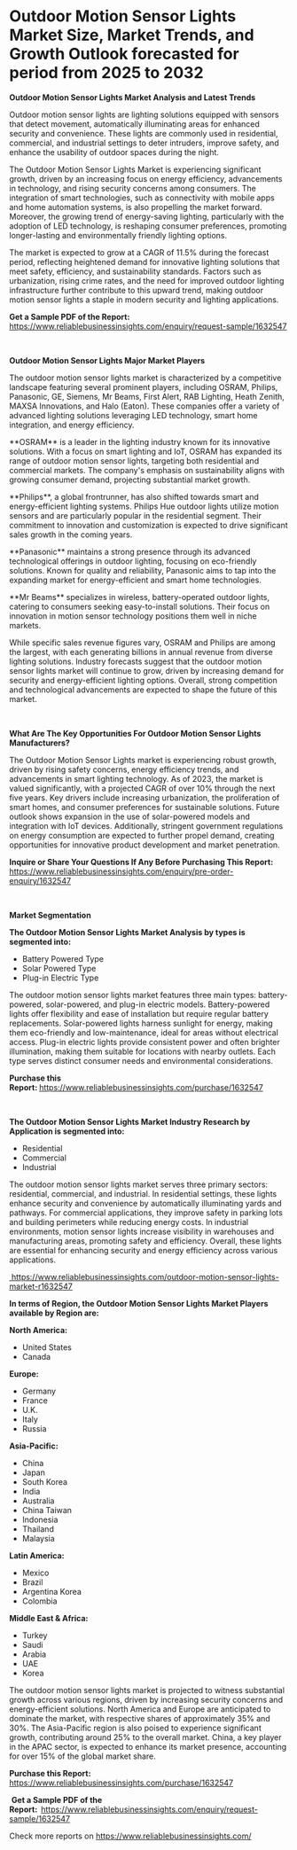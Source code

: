 <p><h1>Outdoor Motion Sensor Lights Market Size, Market Trends, and Growth Outlook forecasted for period from 2025 to 2032</h1></p><p><strong>Outdoor Motion Sensor Lights Market Analysis and Latest Trends</strong></p>
<p><p>Outdoor motion sensor lights are lighting solutions equipped with sensors that detect movement, automatically illuminating areas for enhanced security and convenience. These lights are commonly used in residential, commercial, and industrial settings to deter intruders, improve safety, and enhance the usability of outdoor spaces during the night.</p><p>The Outdoor Motion Sensor Lights Market is experiencing significant growth, driven by an increasing focus on energy efficiency, advancements in technology, and rising security concerns among consumers. The integration of smart technologies, such as connectivity with mobile apps and home automation systems, is also propelling the market forward. Moreover, the growing trend of energy-saving lighting, particularly with the adoption of LED technology, is reshaping consumer preferences, promoting longer-lasting and environmentally friendly lighting options.</p><p>The market is expected to grow at a CAGR of 11.5% during the forecast period, reflecting heightened demand for innovative lighting solutions that meet safety, efficiency, and sustainability standards. Factors such as urbanization, rising crime rates, and the need for improved outdoor lighting infrastructure further contribute to this upward trend, making outdoor motion sensor lights a staple in modern security and lighting applications.</p></p>
<p><strong>Get a Sample PDF of the Report:&nbsp;</strong> <a href="https://www.reliablebusinessinsights.com/enquiry/request-sample/1632547?utm_campaign=3273&utm_medium=2&utm_source=Github&utm_content=ia&utm_term=05042025&utm_id=outdoor-motion-sensor-lights">https://www.reliablebusinessinsights.com/enquiry/request-sample/1632547</a></p>
<p>&nbsp;</p>
<p><strong>Outdoor Motion Sensor Lights Major Market Players</strong></p>
<p><p>The outdoor motion sensor lights market is characterized by a competitive landscape featuring several prominent players, including OSRAM, Philips, Panasonic, GE, Siemens, Mr Beams, First Alert, RAB Lighting, Heath Zenith, MAXSA Innovations, and Halo (Eaton). These companies offer a variety of advanced lighting solutions leveraging LED technology, smart home integration, and energy efficiency.</p><p>**OSRAM** is a leader in the lighting industry known for its innovative solutions. With a focus on smart lighting and IoT, OSRAM has expanded its range of outdoor motion sensor lights, targeting both residential and commercial markets. The company's emphasis on sustainability aligns with growing consumer demand, projecting substantial market growth.</p><p>**Philips**, a global frontrunner, has also shifted towards smart and energy-efficient lighting systems. Philips Hue outdoor lights utilize motion sensors and are particularly popular in the residential segment. Their commitment to innovation and customization is expected to drive significant sales growth in the coming years.</p><p>**Panasonic** maintains a strong presence through its advanced technological offerings in outdoor lighting, focusing on eco-friendly solutions. Known for quality and reliability, Panasonic aims to tap into the expanding market for energy-efficient and smart home technologies.</p><p>**Mr Beams** specializes in wireless, battery-operated outdoor lights, catering to consumers seeking easy-to-install solutions. Their focus on innovation in motion sensor technology positions them well in niche markets.</p><p>While specific sales revenue figures vary, OSRAM and Philips are among the largest, with each generating billions in annual revenue from diverse lighting solutions. Industry forecasts suggest that the outdoor motion sensor lights market will continue to grow, driven by increasing demand for security and energy-efficient lighting options. Overall, strong competition and technological advancements are expected to shape the future of this market.</p></p>
<p>&nbsp;</p>
<p><strong>What Are The Key Opportunities For Outdoor Motion Sensor Lights Manufacturers?</strong></p>
<p><p>The Outdoor Motion Sensor Lights market is experiencing robust growth, driven by rising safety concerns, energy efficiency trends, and advancements in smart lighting technology. As of 2023, the market is valued significantly, with a projected CAGR of over 10% through the next five years. Key drivers include increasing urbanization, the proliferation of smart homes, and consumer preferences for sustainable solutions. Future outlook shows expansion in the use of solar-powered models and integration with IoT devices. Additionally, stringent government regulations on energy consumption are expected to further propel demand, creating opportunities for innovative product development and market penetration.</p></p>
<p><strong>Inquire or Share Your Questions If Any Before Purchasing This Report:</strong> <a href="https://www.reliablebusinessinsights.com/enquiry/pre-order-enquiry/1632547?utm_campaign=3273&utm_medium=2&utm_source=Github&utm_content=ia&utm_term=05042025&utm_id=outdoor-motion-sensor-lights">https://www.reliablebusinessinsights.com/enquiry/pre-order-enquiry/1632547</a></p>
<p>&nbsp;</p>
<p><strong>Market Segmentation</strong></p>
<p><strong>The Outdoor Motion Sensor Lights Market Analysis by types is segmented into:</strong></p>
<p><ul><li>Battery Powered Type</li><li>Solar Powered Type</li><li>Plug-in Electric Type</li></ul></p>
<p><p>The outdoor motion sensor lights market features three main types: battery-powered, solar-powered, and plug-in electric models. Battery-powered lights offer flexibility and ease of installation but require regular battery replacements. Solar-powered lights harness sunlight for energy, making them eco-friendly and low-maintenance, ideal for areas without electrical access. Plug-in electric lights provide consistent power and often brighter illumination, making them suitable for locations with nearby outlets. Each type serves distinct consumer needs and environmental considerations.</p></p>
<p><strong>Purchase this Report:&nbsp;</strong><a href="https://www.reliablebusinessinsights.com/purchase/1632547?utm_campaign=3273&utm_medium=2&utm_source=Github&utm_content=ia&utm_term=05042025&utm_id=outdoor-motion-sensor-lights">https://www.reliablebusinessinsights.com/purchase/1632547</a></p>
<p>&nbsp;</p>
<p><strong>The Outdoor Motion Sensor Lights Market Industry Research by Application is segmented into:</strong></p>
<p><ul><li>Residential</li><li>Commercial</li><li>Industrial</li></ul></p>
<p><p>The outdoor motion sensor lights market serves three primary sectors: residential, commercial, and industrial. In residential settings, these lights enhance security and convenience by automatically illuminating yards and pathways. For commercial applications, they improve safety in parking lots and building perimeters while reducing energy costs. In industrial environments, motion sensor lights increase visibility in warehouses and manufacturing areas, promoting safety and efficiency. Overall, these lights are essential for enhancing security and energy efficiency across various applications.</p></p>
<p><a href="https://www.reliablebusinessinsights.com/outdoor-motion-sensor-lights-market-r1632547?utm_campaign=3273&utm_medium=2&utm_source=Github&utm_content=ia&utm_term=05042025&utm_id=outdoor-motion-sensor-lights">&nbsp;https://www.reliablebusinessinsights.com/outdoor-motion-sensor-lights-market-r1632547</a></p>
<p><strong>In terms of Region, the Outdoor Motion Sensor Lights Market Players available by Region are:</strong></p>
<p>
    <p> <strong> North America: </strong>
        <ul>
            <li>United States</li>
            <li>Canada</li>
        </ul>
        </p> 
    <p> <strong> Europe: </strong>
        <ul>
            <li>Germany</li>
            <li>France</li>
            <li>U.K.</li>
            <li>Italy</li>
            <li>Russia</li>
        </ul>
        </p> 
    <p> <strong> Asia-Pacific: </strong>
        <ul>
            <li>China</li>
            <li>Japan</li>
            <li>South Korea</li>
            <li>India</li>
            <li>Australia</li>
            <li>China Taiwan</li>
            <li>Indonesia</li>
            <li>Thailand</li>
            <li>Malaysia</li>
        </ul>
        </p> 
    <p> <strong> Latin America: </strong>
        <ul>
            <li>Mexico</li>
            <li>Brazil</li>
            <li>Argentina Korea</li>
            <li>Colombia</li>
        </ul>
        </p> 
    <p> <strong> Middle East & Africa: </strong>
        <ul>
            <li>Turkey</li>
            <li>Saudi</li>
            <li>Arabia</li>
            <li>UAE</li>
            <li>Korea</li>
        </ul>
    </p>
    </p>
<p><p>The outdoor motion sensor lights market is projected to witness substantial growth across various regions, driven by increasing security concerns and energy-efficient solutions. North America and Europe are anticipated to dominate the market, with respective shares of approximately 35% and 30%. The Asia-Pacific region is also poised to experience significant growth, contributing around 25% to the overall market. China, a key player in the APAC sector, is expected to enhance its market presence, accounting for over 15% of the global market share.</p></p>
<p><strong>Purchase this Report: </strong><a href="https://www.reliablebusinessinsights.com/purchase/1632547?utm_campaign=3273&utm_medium=2&utm_source=Github&utm_content=ia&utm_term=05042025&utm_id=outdoor-motion-sensor-lights">https://www.reliablebusinessinsights.com/purchase/1632547</a></p>
<p>&nbsp;<strong>Get a Sample PDF of the Report:&nbsp;&nbsp;</strong><a href="https://www.reliablebusinessinsights.com/enquiry/request-sample/1632547?utm_campaign=3273&utm_medium=2&utm_source=Github&utm_content=ia&utm_term=05042025&utm_id=outdoor-motion-sensor-lights">https://www.reliablebusinessinsights.com/enquiry/request-sample/1632547</a></p>
<p><strong></strong></p>
<p>Check more reports on <a href="https://www.reliablebusinessinsights.com/?utm_campaign=3273&utm_medium=2&utm_source=Github&utm_content=ia&utm_term=05042025&utm_id=outdoor-motion-sensor-lights">https://www.reliablebusinessinsights.com/</a></p>